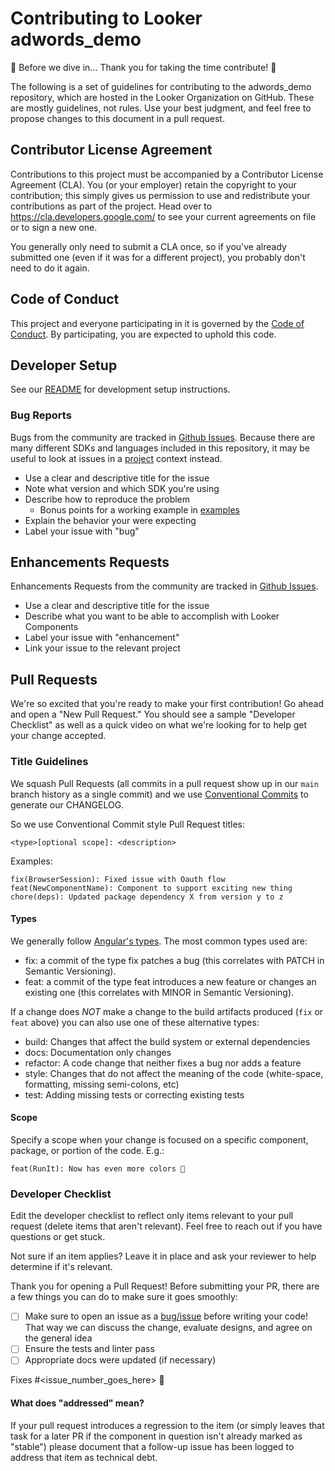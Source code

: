 # Contributing to Looker adwords_demo

🎉 Before we dive in... Thank you for taking the time contribute! 🎉

The following is a set of guidelines for contributing to the adwords_demo repository, which are hosted in the Looker Organization on GitHub. These are mostly guidelines, not rules. Use your best judgment, and feel free to propose changes to this document in a pull request.

## Contributor License Agreement

Contributions to this project must be accompanied by a Contributor License Agreement (CLA). You (or your employer) retain the copyright to your contribution; this simply gives us permission to use and redistribute your contributions as part of the project. Head over to <https://cla.developers.google.com/> to see your current agreements on file or to sign a new one.

You generally only need to submit a CLA once, so if you've already submitted one (even if it was for a different project), you probably don't need to do it again.

## Code of Conduct

This project and everyone participating in it is governed by the [Code of Conduct](CODE_OF_CONDUCT.md). By participating, you are expected to uphold this code.

## Developer Setup

See our [README](README.md) for development setup instructions.

### Bug Reports

Bugs from the community are tracked in [Github Issues](https://github.com/looker-open-source/adwords_demo/issues).
Because there are many different SDKs and languages included in this repository, it may be useful to look at issues in a [project](https://github.com/looker-open-source/adwords_demo/projects) context instead.

- Use a clear and descriptive title for the issue
- Note what version and which SDK you're using
- Describe how to reproduce the problem
    - Bonus points for a working example in [examples](/examples)
- Explain the behavior your were expecting
- Label your issue with "bug"

## Enhancements Requests

Enhancements Requests from the community are tracked in [Github Issues](https://github.com/looker-open-source/adwords_demo/issues).

- Use a clear and descriptive title for the issue
- Describe what you want to be able to accomplish with Looker Components
- Label your issue with "enhancement"
- Link your issue to the relevant project

## Pull Requests

We're so excited that you're ready to make your first contribution! Go ahead and open a "New Pull Request." You should see a sample "Developer Checklist" as well as a quick video on what we're looking for to help get your change accepted.

### Title Guidelines

We squash Pull Requests (all commits in a pull request show up in our `main` branch history as a single commit) and we use [Conventional Commits](https://www.conventionalcommits.org/en/v1.0.0/) to generate our CHANGELOG.

So we use Conventional Commit style Pull Request titles:

`<type>[optional scope]: <description>`

Examples:

```
fix(BrowserSession): Fixed issue with Oauth flow
feat(NewComponentName): Component to support exciting new thing
chore(deps): Updated package dependency X from version y to z
```

#### Types

We generally follow [Angular's types](https://github.com/angular/angular/blob/22b96b9/CONTRIBUTING.md#type). The most common types used are:

- fix: a commit of the type fix patches a bug (this correlates with PATCH in Semantic Versioning).
- feat: a commit of the type feat introduces a new feature or changes an existing one (this correlates with MINOR in Semantic Versioning).

If a change does _NOT_ make a change to the build artifacts produced (`fix` or `feat` above) you can also use one of these alternative types:

- build: Changes that affect the build system or external dependencies
- docs: Documentation only changes
- refactor: A code change that neither fixes a bug nor adds a feature
- style: Changes that do not affect the meaning of the code (white-space, formatting, missing semi-colons, etc)
- test: Adding missing tests or correcting existing tests

#### Scope

Specify a scope when your change is focused on a specific component, package, or portion of the code. E.g.:

```
feat(RunIt): Now has even more colors 🌈
```

### Developer Checklist

Edit the developer checklist to reflect only items relevant to your pull request (delete items that aren't relevant). Feel free to reach out if you have questions or get stuck.

Not sure if an item applies? Leave it in place and ask your reviewer to help determine if it's relevant.

Thank you for opening a Pull Request! Before submitting your PR, there are a few things you can do to make sure it goes smoothly:
- [ ] Make sure to open an issue as a [bug/issue](https://github.com/looker-open-source/adwords_demo/issues/new/choose) before writing your code!  That way we can discuss the change, evaluate designs, and agree on the general idea
- [ ] Ensure the tests and linter pass
- [ ] Appropriate docs were updated (if necessary)

Fixes #<issue_number_goes_here> 🦕

#### What does "addressed" mean?

If your pull request introduces a regression to the item (or simply leaves that task for a later PR if the component in question isn't already marked as "stable") please document that a follow-up issue has been logged to address that item as technical debt.